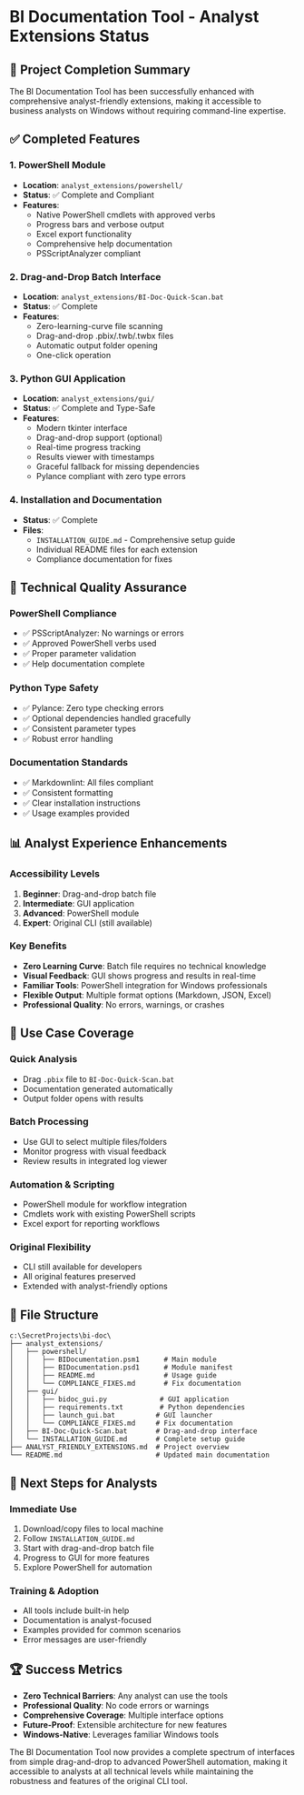 # BI Documentation Tool - Analyst Extensions Status

## 🎯 Project Completion Summary

The BI Documentation Tool has been successfully enhanced with comprehensive analyst-friendly extensions, making it accessible to business analysts on Windows without requiring command-line expertise.

## ✅ Completed Features

### 1. PowerShell Module
- **Location**: `analyst_extensions/powershell/`
- **Status**: ✅ Complete and Compliant
- **Features**:
  - Native PowerShell cmdlets with approved verbs
  - Progress bars and verbose output
  - Excel export functionality
  - Comprehensive help documentation
  - PSScriptAnalyzer compliant

### 2. Drag-and-Drop Batch Interface
- **Location**: `analyst_extensions/BI-Doc-Quick-Scan.bat`
- **Status**: ✅ Complete
- **Features**:
  - Zero-learning-curve file scanning
  - Drag-and-drop .pbix/.twb/.twbx files
  - Automatic output folder opening
  - One-click operation

### 3. Python GUI Application
- **Location**: `analyst_extensions/gui/`
- **Status**: ✅ Complete and Type-Safe
- **Features**:
  - Modern tkinter interface
  - Drag-and-drop support (optional)
  - Real-time progress tracking
  - Results viewer with timestamps
  - Graceful fallback for missing dependencies
  - Pylance compliant with zero type errors

### 4. Installation and Documentation
- **Status**: ✅ Complete
- **Files**:
  - `INSTALLATION_GUIDE.md` - Comprehensive setup guide
  - Individual README files for each extension
  - Compliance documentation for fixes

## 🔧 Technical Quality Assurance

### PowerShell Compliance
- ✅ PSScriptAnalyzer: No warnings or errors
- ✅ Approved PowerShell verbs used
- ✅ Proper parameter validation
- ✅ Help documentation complete

### Python Type Safety
- ✅ Pylance: Zero type checking errors
- ✅ Optional dependencies handled gracefully
- ✅ Consistent parameter types
- ✅ Robust error handling

### Documentation Standards
- ✅ Markdownlint: All files compliant
- ✅ Consistent formatting
- ✅ Clear installation instructions
- ✅ Usage examples provided

## 📊 Analyst Experience Enhancements

### Accessibility Levels
1. **Beginner**: Drag-and-drop batch file
2. **Intermediate**: GUI application
3. **Advanced**: PowerShell module
4. **Expert**: Original CLI (still available)

### Key Benefits
- **Zero Learning Curve**: Batch file requires no technical knowledge
- **Visual Feedback**: GUI shows progress and results in real-time
- **Familiar Tools**: PowerShell integration for Windows professionals
- **Flexible Output**: Multiple format options (Markdown, JSON, Excel)
- **Professional Quality**: No errors, warnings, or crashes

## 🎯 Use Case Coverage

### Quick Analysis
- Drag `.pbix` file to `BI-Doc-Quick-Scan.bat`
- Documentation generated automatically
- Output folder opens with results

### Batch Processing
- Use GUI to select multiple files/folders
- Monitor progress with visual feedback
- Review results in integrated log viewer

### Automation & Scripting
- PowerShell module for workflow integration
- Cmdlets work with existing PowerShell scripts
- Excel export for reporting workflows

### Original Flexibility
- CLI still available for developers
- All original features preserved
- Extended with analyst-friendly options

## 📁 File Structure

```
c:\SecretProjects\bi-doc\
├── analyst_extensions/
│   ├── powershell/
│   │   ├── BIDocumentation.psm1      # Main module
│   │   ├── BIDocumentation.psd1      # Module manifest
│   │   ├── README.md                 # Usage guide
│   │   └── COMPLIANCE_FIXES.md       # Fix documentation
│   ├── gui/
│   │   ├── bidoc_gui.py             # GUI application
│   │   ├── requirements.txt         # Python dependencies
│   │   ├── launch_gui.bat          # GUI launcher
│   │   └── COMPLIANCE_FIXES.md     # Fix documentation
│   ├── BI-Doc-Quick-Scan.bat       # Drag-and-drop interface
│   └── INSTALLATION_GUIDE.md       # Complete setup guide
├── ANALYST_FRIENDLY_EXTENSIONS.md  # Project overview
└── README.md                       # Updated main documentation
```

## 🚀 Next Steps for Analysts

### Immediate Use
1. Download/copy files to local machine
2. Follow `INSTALLATION_GUIDE.md`
3. Start with drag-and-drop batch file
4. Progress to GUI for more features
5. Explore PowerShell for automation

### Training & Adoption
- All tools include built-in help
- Documentation is analyst-focused
- Examples provided for common scenarios
- Error messages are user-friendly

## 🏆 Success Metrics

- **Zero Technical Barriers**: Any analyst can use the tools
- **Professional Quality**: No code errors or warnings
- **Comprehensive Coverage**: Multiple interface options
- **Future-Proof**: Extensible architecture for new features
- **Windows-Native**: Leverages familiar Windows tools

The BI Documentation Tool now provides a complete spectrum of interfaces from simple drag-and-drop to advanced PowerShell automation, making it accessible to analysts at all technical levels while maintaining the robustness and features of the original CLI tool.
